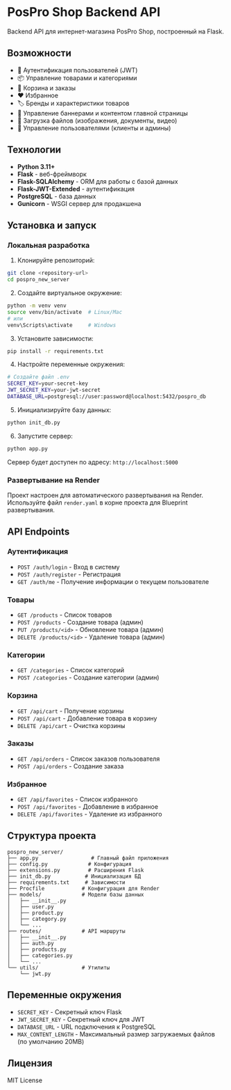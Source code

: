 # PosPro Shop Backend API

Backend API для интернет-магазина PosPro Shop, построенный на Flask.

## Возможности

- 🔐 Аутентификация пользователей (JWT)
- 📦 Управление товарами и категориями
- 🛒 Корзина и заказы
- ❤️ Избранное
- 🏷️ Бренды и характеристики товаров
- 🎨 Управление баннерами и контентом главной страницы
- 📁 Загрузка файлов (изображения, документы, видео)
- 👥 Управление пользователями (клиенты и админы)

## Технологии

- **Python 3.11+**
- **Flask** - веб-фреймворк
- **Flask-SQLAlchemy** - ORM для работы с базой данных
- **Flask-JWT-Extended** - аутентификация
- **PostgreSQL** - база данных
- **Gunicorn** - WSGI сервер для продакшена

## Установка и запуск

### Локальная разработка

1. Клонируйте репозиторий:
```bash
git clone <repository-url>
cd pospro_new_server
```

2. Создайте виртуальное окружение:
```bash
python -m venv venv
source venv/bin/activate  # Linux/Mac
# или
venv\Scripts\activate     # Windows
```

3. Установите зависимости:
```bash
pip install -r requirements.txt
```

4. Настройте переменные окружения:
```bash
# Создайте файл .env
SECRET_KEY=your-secret-key
JWT_SECRET_KEY=your-jwt-secret
DATABASE_URL=postgresql://user:password@localhost:5432/pospro_db
```

5. Инициализируйте базу данных:
```bash
python init_db.py
```

6. Запустите сервер:
```bash
python app.py
```

Сервер будет доступен по адресу: `http://localhost:5000`

### Развертывание на Render

Проект настроен для автоматического развертывания на Render. Используйте файл `render.yaml` в корне проекта для Blueprint развертывания.

## API Endpoints

### Аутентификация
- `POST /auth/login` - Вход в систему
- `POST /auth/register` - Регистрация
- `GET /auth/me` - Получение информации о текущем пользователе

### Товары
- `GET /products` - Список товаров
- `POST /products` - Создание товара (админ)
- `PUT /products/<id>` - Обновление товара (админ)
- `DELETE /products/<id>` - Удаление товара (админ)

### Категории
- `GET /categories` - Список категорий
- `POST /categories` - Создание категории (админ)

### Корзина
- `GET /api/cart` - Получение корзины
- `POST /api/cart` - Добавление товара в корзину
- `DELETE /api/cart` - Очистка корзины

### Заказы
- `GET /api/orders` - Список заказов пользователя
- `POST /api/orders` - Создание заказа

### Избранное
- `GET /api/favorites` - Список избранного
- `POST /api/favorites` - Добавление в избранное
- `DELETE /api/favorites` - Удаление из избранного

## Структура проекта

```
pospro_new_server/
├── app.py                 # Главный файл приложения
├── config.py             # Конфигурация
├── extensions.py         # Расширения Flask
├── init_db.py           # Инициализация БД
├── requirements.txt     # Зависимости
├── Procfile            # Конфигурация для Render
├── models/             # Модели базы данных
│   ├── __init__.py
│   ├── user.py
│   ├── product.py
│   ├── category.py
│   └── ...
├── routes/             # API маршруты
│   ├── __init__.py
│   ├── auth.py
│   ├── products.py
│   ├── categories.py
│   └── ...
└── utils/              # Утилиты
    └── jwt.py
```

## Переменные окружения

- `SECRET_KEY` - Секретный ключ Flask
- `JWT_SECRET_KEY` - Секретный ключ для JWT
- `DATABASE_URL` - URL подключения к PostgreSQL
- `MAX_CONTENT_LENGTH` - Максимальный размер загружаемых файлов (по умолчанию 20MB)

## Лицензия

MIT License
